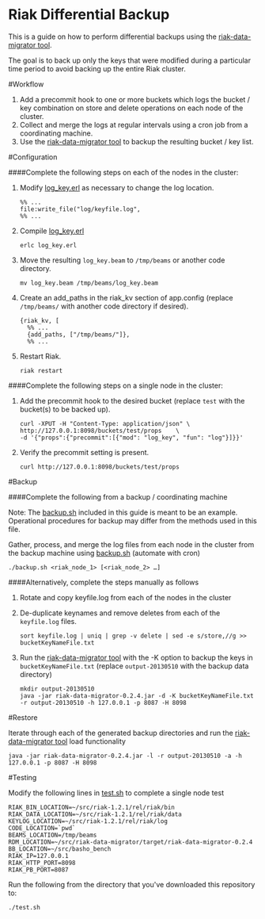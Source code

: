 Riak Differential Backup
========================

This is a guide on how to perform differential backups using the [riak-data-migrator tool](https://github.com/basho/riak-data-migrator).

The goal is to back up only the keys that were modified during a particular time period to avoid backing up the entire Riak cluster.

#Workflow

1. Add a precommit hook to one or more buckets which logs the bucket / key combination on store and delete operations on each node of the cluster.
2. Collect and merge the logs at regular intervals using a cron job from a coordinating machine.
3. Use the [riak-data-migrator tool](https://github.com/basho/riak-data-migrator) to backup the resulting bucket / key list.

#Configuration

####Complete the following steps on each of the nodes in the cluster:

1. Modify [log_key.erl](https://github.com/drewkerrigan/riak-differential-backup/blob/master/log_key.erl) as necessary to change the log location.

	```
	%% ...
	file:write_file("log/keyfile.log", 
	%% ...
	```
2. Compile [log_key.erl](https://github.com/drewkerrigan/riak-differential-backup/blob/master/log_key.erl)

	```
	erlc log_key.erl
	```
3. Move the resulting `log_key.beam` to `/tmp/beams` or another code directory.

	```
	mv log_key.beam /tmp/beams/log_key.beam
	```
4. Create an add_paths in the riak_kv section of app.config (replace `/tmp/beams/` with another code directory if desired).

	```
	{riak_kv, [
	  %% ...
	  {add_paths, ["/tmp/beams/"]},
	  %% ...
	```
5. Restart Riak.

	```
	riak restart
	```

####Complete the following steps on a single node in the cluster:
1. Add the precommit hook to the desired bucket (replace `test` with the bucket(s) to be backed up).

	```
	curl -XPUT -H "Content-Type: application/json" \
	http://127.0.0.1:8098/buckets/test/props    \
	-d '{"props":{"precommit":[{"mod": "log_key", "fun": "log"}]}}'
	```
2. Verify the precommit setting is present.

	```
	curl http://127.0.0.1:8098/buckets/test/props
	```

#Backup

####Complete the following from a backup / coordinating machine

Note: The [backup.sh](https://github.com/drewkerrigan/riak-differential-backup/blob/master/backup.sh) included in this guide is meant to be an example. Operational procedures for backup may differ from the methods used in this file.

Gather, process, and merge the log files from each node in the cluster from the backup machine using [backup.sh](https://github.com/drewkerrigan/riak-differential-backup/blob/master/backup.sh) (automate with cron)

```
./backup.sh <riak_node_1> [<riak_node_2> …]
```

####Alternatively, complete the steps manually as follows

1. Rotate and copy keyfile.log from each of the nodes in the cluster
2. De-duplicate keynames and remove deletes from each of the `keyfile.log` files.

	```
	sort keyfile.log | uniq | grep -v delete | sed -e s/store,//g >> bucketKeyNameFile.txt
	```
3. Run the [riak-data-migrator tool](https://github.com/basho/riak-data-migrator) with the -K option to backup the keys in `bucketKeyNameFile.txt` (replace `output-20130510` with the backup data directory)

	```
	mkdir output-20130510
	java -jar riak-data-migrator-0.2.4.jar -d -K bucketKeyNameFile.txt -r output-20130510 -h 127.0.0.1 -p 8087 -H 8098
	```

#Restore

Iterate through each of the generated backup directories and run the [riak-data-migrator tool](https://github.com/basho/riak-data-migrator) load functionality

```
java -jar riak-data-migrator-0.2.4.jar -l -r output-20130510 -a -h 127.0.0.1 -p 8087 -H 8098
```

#Testing

Modify the following lines in [test.sh](https://github.com/drewkerrigan/riak-differential-backup/blob/master/test.sh) to complete a single node test

```
RIAK_BIN_LOCATION=~/src/riak-1.2.1/rel/riak/bin
RIAK_DATA_LOCATION=~/src/riak-1.2.1/rel/riak/data
KEYLOG_LOCATION=~/src/riak-1.2.1/rel/riak/log
CODE_LOCATION=`pwd`
BEAMS_LOCATION=/tmp/beams
RDM_LOCATION=~/src/riak-data-migrator/target/riak-data-migrator-0.2.4
BB_LOCATION=~/src/basho_bench
RIAK_IP=127.0.0.1
RIAK_HTTP_PORT=8098
RIAK_PB_PORT=8087
```

Run the following from the directory that you've downloaded this repository to:

```
./test.sh
```